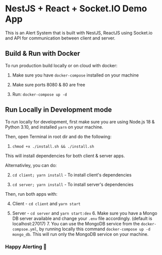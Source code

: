 
  

# NestJS + React + Socket.IO Demo App

  

This is an Alert System that is built with NestJS, ReactJS using Socket.io and API for communication between client and server.

  

  

## Build & Run with Docker

  

  

To run production build locally or on cloud with docker:

  

  

1. Make sure you have `docker-compose` installed on your machine

  

2. Make sure ports 8080 & 80 are free

  

3. Run: `docker-compose up -d`

  

  

## Run Locally in Development mode

  

  

To run locally for development, first make sure you are using Node.js 18 & Python 3.10, and installed `yarn` on your machine.

  

Then, open Terminal in root dir and do the following:

  

1.  `chmod +x ./install.sh && ./install.sh`

  

This will install dependencies for both client & server apps.

  

Alternativley, you can do:

  

2.  `cd client; yarn install` - To install client's dependencies

  

3.  `cd server; yarn install` - To install server's dependencies

  

Then, run both apps with:

  

4. Client - `cd client` and `yarn start`

  

5. Server - `cd server` and `yarn start:dev`
	6. Make sure you have a Mongo DB server available and change your `.env` file accordingly. (default is localhost:27017)
	7. You can use the MongoDB service from the `docker-compsoe.yml`, by running locally this command `docker-compose up -d mongo_db`. This will run only the MongoDB service on your machine.

  

  

### Happy Alerting 🚀